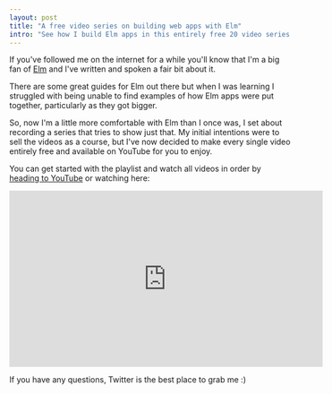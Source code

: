 ```yaml
---
layout: post
title: "A free video series on building web apps with Elm"
intro: "See how I build Elm apps in this entirely free 20 video series."
---
```


If you've followed me on the internet for a while you'll know that I'm a big fan
of [Elm](https://elm-lang.org/) and I've written and spoken a fair bit about it.

There are some great guides for Elm out there but when I was learning I
struggled with being unable to find examples of how Elm apps were put together,
particularly as they got bigger.

So, now I'm a little more comfortable with Elm than I once was, I set about
recording a series that tries to show just that. My initial intentions were to
sell the videos as a course, but I've now decided to make every single video
entirely free and available on YouTube for you to enjoy.

You can get started with the playlist and watch all videos in order by
[heading to YouTube](https://www.youtube.com/watch?v=-1ZA3G9k0Rw&list=PLGDf0elkI13EJ55MbwZd98scG7BKl_n-j)
or watching here:

<iframe width="560" height="315" src="https://www.youtube.com/embed/-1ZA3G9k0Rw" frameborder="0" allow="accelerometer; autoplay; encrypted-media; gyroscope; picture-in-picture" allowfullscreen></iframe>

If you have any questions, Twitter is the best place to grab me :)
